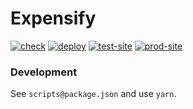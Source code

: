 # Expensify

[![check][check_badge]][check_workflow]
[![deploy][deploy_badge]][deploy_workflow]
[![test-site][test_site_badge]][test_site]
[![prod-site][prod_site_badge]][prod_site]

### Development

See `scripts@package.json` and use `yarn`.

[test_site]: https://test-expensify.rdok.co.uk/
[test_site_badge]: https://img.shields.io/badge/test-grey?style=flat-square&logo=amazon-aws
[prod_site]: https://expensify.rdok.co.uk/
[prod_site_badge]: https://img.shields.io/badge/prod-blue?style=flat-square&logo=amazon-aws
[check_badge]: https://github.com/rdok/expensify/actions/workflows/check.yml/badge.svg
[deploy_badge]: https://github.com/rdok/expensify/actions/workflows/deploy.yml/badge.svg
[check_workflow]: https://github.com/rdok/expensify/actions/workflows/check.yml
[deploy_workflow]: https://github.com/rdok/expensify/actions/workflows/deploy.yml
